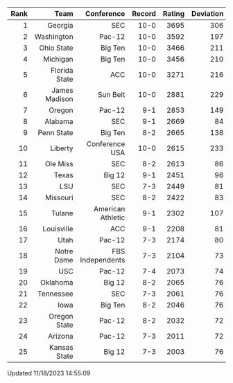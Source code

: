 | Rank  | Team                 | Conference           | Record   | Rating | Deviation |
| ---:  | ---:                 | ---:                 | ---:     | ---:   | ---:      |
| 1     | Georgia              | SEC                  | 10-0     | 3695   | 306       |
| 2     | Washington           | Pac-12               | 10-0     | 3592   | 197       |
| 3     | Ohio State           | Big Ten              | 10-0     | 3466   | 211       |
| 4     | Michigan             | Big Ten              | 10-0     | 3456   | 210       |
| 5     | Florida State        | ACC                  | 10-0     | 3271   | 216       |
| 6     | James Madison        | Sun Belt             | 10-0     | 2881   | 229       |
| 7     | Oregon               | Pac-12               | 9-1      | 2853   | 149       |
| 8     | Alabama              | SEC                  | 9-1      | 2669   | 84        |
| 9     | Penn State           | Big Ten              | 8-2      | 2665   | 138       |
| 10    | Liberty              | Conference USA       | 10-0     | 2615   | 233       |
| 11    | Ole Miss             | SEC                  | 8-2      | 2613   | 86        |
| 12    | Texas                | Big 12               | 9-1      | 2451   | 96        |
| 13    | LSU                  | SEC                  | 7-3      | 2449   | 81        |
| 14    | Missouri             | SEC                  | 8-2      | 2422   | 83        |
| 15    | Tulane               | American Athletic    | 9-1      | 2302   | 107       |
| 16    | Louisville           | ACC                  | 9-1      | 2208   | 81        |
| 17    | Utah                 | Pac-12               | 7-3      | 2174   | 80        |
| 18    | Notre Dame           | FBS Independents     | 7-3      | 2104   | 73        |
| 19    | USC                  | Pac-12               | 7-4      | 2073   | 74        |
| 20    | Oklahoma             | Big 12               | 8-2      | 2065   | 76        |
| 21    | Tennessee            | SEC                  | 7-3      | 2061   | 76        |
| 22    | Iowa                 | Big Ten              | 8-2      | 2046   | 76        |
| 23    | Oregon State         | Pac-12               | 8-2      | 2032   | 72        |
| 24    | Arizona              | Pac-12               | 7-3      | 2011   | 72        |
| 25    | Kansas State         | Big 12               | 7-3      | 2003   | 76        |

Updated 11/18/2023 14:55:09
